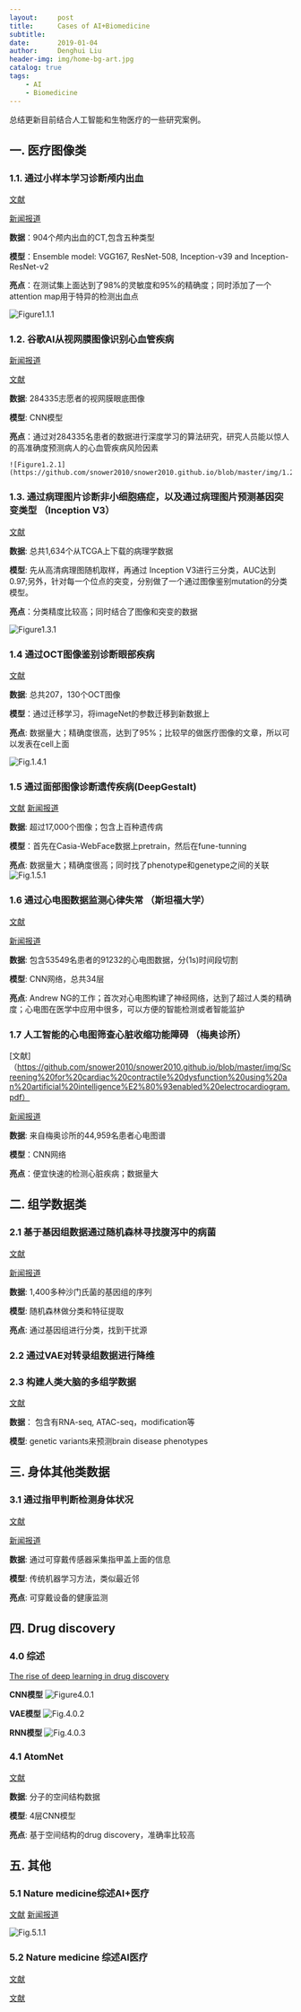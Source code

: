```yaml
---
layout:     post
title:      Cases of AI+Biomedicine
subtitle:   
date:       2019-01-04
author:     Denghui Liu
header-img: img/home-bg-art.jpg
catalog: true
tags:
    - AI
    - Biomedicine
---
```

总结更新目前结合人工智能和生物医疗的一些研究案例。

## 一. 医疗图像类
### 1.1. 通过小样本学习诊断颅内出血
   [文献](https://github.com/snower2010/snower2010.github.io/blob/master/img/An%20explainable%20deep-learning%20algorithm%20for%20the%20detection%20of%20acute%20intracranial%20haemorrhage%20from%20small%20datasets.pdf)

   [新闻报道](https://www.jiqizhixin.com/articles/2018-12-26)

   **数据**：904个颅内出血的CT,包含五种类型
  
   **模型**：Ensemble model: VGG167, ResNet-508, Inception-v39 and Inception-ResNet-v2

   **亮点**：在测试集上面达到了98%的灵敏度和95%的精确度；同时添加了一个attention map用于特异的检测出血点
   
   ![Figure1.1.1](https://github.com/snower2010/snower2010.github.io/blob/master/img/1.1.1.jpg)

### 1.2. 谷歌AI从视网膜图像识别心血管疾病

   [新闻报道](https://cloud.tencent.com/developer/news/113204)
   
   [文献](https://github.com/snower2010/snower2010.github.io/blob/master/img/Prediction%20of%20cardiovascular%20risk%20factors%20from%20retinal%20fundus%20photographs%20via%20deep%20learning.pdf)
   
   **数据**: 284335志愿者的视网膜眼底图像
   
   **模型**: CNN模型
   
   **亮点**：通过对284335名患者的数据进行深度学习的算法研究，研究人员能以惊人的高准确度预测病人的心血管疾病风险因素
   
    ![Figure1.2.1](https://github.com/snower2010/snower2010.github.io/blob/master/img/1.2.1.jpg)
### 1.3. 通过病理图片诊断非小细胞癌症，以及通过病理图片预测基因突变类型 （Inception V3）
   
   [文献](https://github.com/snower2010/snower2010.github.io/blob/master/img/Classification%20and%20mutation%20prediction%20from.pdf)
   
   **数据**: 总共1,634个从TCGA上下载的病理学数据
   
   **模型**: 先从高清病理图随机取样，再通过 Inception V3进行三分类，AUC达到0.97;另外，针对每一个位点的突变，分别做了一个通过图像鉴别mutation的分类模型。
   
   **亮点**：分类精度比较高；同时结合了图像和突变的数据
   
   ![Figure1.3.1](https://github.com/snower2010/snower2010.github.io/blob/master/img/1.3.1.jpg)

### 1.4 通过OCT图像鉴别诊断眼部疾病
  [文献](https://github.com/snower2010/snower2010.github.io/blob/master/img/2018.Cell.pdf)
  
  **数据**: 总共207，130个OCT图像
  
  **模型**：通过迁移学习，将imageNet的参数迁移到新数据上
  
  **亮点**: 数据量大；精确度很高，达到了95%；比较早的做医疗图像的文章，所以可以发表在cell上面
   
  ![Fig.1.4.1](https://github.com/snower2010/snower2010.github.io/blob/master/img/1.4.1.jpg) 
  
### 1.5 通过面部图像诊断遗传疾病(DeepGestalt)
  [文献](https://github.com/snower2010/snower2010.github.io/blob/master/img/Identifying%20facial%20phenotypes%20of%20genetic%20disorders%20using%20deep%20learning.pdf)
  [新闻报道](https://mp.weixin.qq.com/s?__biz=MzA3MzQyNjY1MQ==&mid=2652465617&idx=3&sn=10e81925507c0bc0314b33e968fa9379&chksm=84e2fa65b3957373c900632118eb9ed75023660e8c9ac347c7bd352d9efb7f09eb3cfc0aaec4&scene=0&xtrack=1#rd)
  
  **数据**: 超过17,000个图像；包含上百种遗传病
  
  **模型**：首先在Casia-WebFace数据上pretrain，然后在fune-tunning
  
  **亮点**: 数据量大；精确度很高；同时找了phenotype和genetype之间的关联
   ![Fig.1.5.1](https://github.com/snower2010/snower2010.github.io/blob/master/img/1.5.1.jpg)

### 1.6 通过心电图数据监测心律失常 （斯坦福大学）
  [文献](https://github.com/snower2010/snower2010.github.io/blob/master/img/Cardiologist-level%20arrhythmia%20detection%20and%20classification%20in%20ambulatory%20electrocardiograms%20using%20a%20deep%20neural%20network.pdf)
  
  [新闻报道](https://www.chainnews.com/articles/847671770585.htm)
  
  **数据**: 包含53549名患者的91232的心电图数据，分(1s)时间段切割
  
  **模型**: CNN网络，总共34层
  
  **亮点**: Andrew NG的工作；首次对心电图构建了神经网络，达到了超过人类的精确度；心电图在医学中应用中很多，可以方便的智能检测或者智能监护

### 1.7 人工智能的心电图筛查心脏收缩功能障碍 （梅奥诊所）
  [文献]（https://github.com/snower2010/snower2010.github.io/blob/master/img/Screening%20for%20cardiac%20contractile%20dysfunction%20using%20an%20artificial%20intelligence%E2%80%93enabled%20electrocardiogram.pdf）
  
  [新闻报道](https://mp.weixin.qq.com/s?__biz=MzU1MzMxMzcyMg==&mid=2247488480&idx=1&sn=f370a78537f944c457a88794bd4e6e23&chksm=fbf5e735cc826e23b6949349efb8255dd5c9f4f85eb519958e1225cad1f41c111947a3348bc1&mpshare=1&scene=1&srcid=0109LUrnK69V1BT1q2DptPpd#rd)
  
  **数据**: 来自梅奥诊所的44,959名患者心电图谱
  
  **模型**：CNN网络
  
  **亮点**：便宜快速的检测心脏疾病；数据量大
  
## 二. 组学数据类

### 2.1 基于基因组数据通过随机森林寻找腹泻中的病菌
  [文献](https://github.com/snower2010/snower2010.github.io/blob/master/img/Zoonotic%20Source%20Attribution%20of.pdf)
  
  [新闻报道](https://www.jiqizhixin.com/articles/2018-12-19-11)
  
  **数据**: 1,400多种沙门氏菌的基因组的序列
  
  **模型**: 随机森林做分类和特征提取
  
  **亮点**: 通过基因组进行分类，找到干扰源
### 2.2 通过VAE对转录组数据进行降维

### 2.3 构建人类大脑的多组学数据
   [文献](https://github.com/snower2010/snower2010.github.io/blob/master/img/Comprehensive%20functional%20genomic%20resource%20and%20integrative%20model%20for%20the%20human%20brain.pdf)
   
   **数据**： 包含有RNA-seq, ATAC-seq，modification等
   
   **模型**: genetic variants来预测brain disease phenotypes
   
## 三. 身体其他类数据
### 3.1 通过指甲判断检测身体状况
  [文献](https://github.com/snower2010/snower2010.github.io/blob/master/img/Wearable%20Nail%20Deformation%20Sensing%20for%20Behavioral%20and%20Biomechanical%20Monitoring%20and%20Human-Computer%20Interaction.pdf)
  
  [新闻报道](https://www.jiqizhixin.com/articles/2018-12-28-20)
  
  **数据**: 通过可穿戴传感器采集指甲盖上面的信息
  
  **模型**: 传统机器学习方法，类似最近邻
  
  **亮点**: 可穿戴设备的健康监测
  
## 四. Drug discovery
### 4.0 综述
  [The rise of deep learning in drug discovery](https://github.com/snower2010/snower2010.github.io/blob/master/img/The%20rise%20of%20deep%20learning%20in%20drug%20discovery.pdf)
  
  **CNN模型**
  ![Figure4.0.1](https://github.com/snower2010/snower2010.github.io/blob/master/img/4.0.1.jpg)
  
  **VAE模型**
  ![Fig.4.0.2](https://github.com/snower2010/snower2010.github.io/blob/master/img/4.0.2.jpg)
  
  **RNN模型**
  ![Fig.4.0.3](https://github.com/snower2010/snower2010.github.io/blob/master/img/4.0.3.jpg)
  
### 4.1 AtomNet
  [文献](https://github.com/snower2010/snower2010.github.io/blob/master/img/AtomNet.pdf)
  
  **数据**: 分子的空间结构数据
  
  **模型**: 4层CNN模型
  
  **亮点**: 基于空间结构的drug discovery，准确率比较高

## 五. 其他
### 5.1 Nature medicine综述AI+医疗
  [文献](https://github.com/snower2010/snower2010.github.io/blob/master/img/The%20practical%20implementation%20of%20artificial%20intelligence%20technologies%20in%20medicine.pdf)
  [新闻报道](https://mp.weixin.qq.com/s?__biz=MzI5MDQzNjY2OA==&mid=2247490973&idx=1&sn=85e616485be03f3addbd864a24970087&chksm=ec1ebecedb6937d814fb748d283985f035a59133f23fd934c0d2465d4baf2cdcfbb53f9e8e58&scene=0&xtrack=1#rd)
  
  ![Fig.5.1.1](https://github.com/snower2010/snower2010.github.io/blob/master/img/5.1.1.jpg)
### 5.2 Nature medicine 综述AI医疗
  [文献](https://github.com/snower2010/snower2010.github.io/blob/master/img/A%20guide%20to%20deep%20learning%20in%20healthcare.pdf)
  
  [文献](https://github.com/snower2010/snower2010.github.io/blob/master/img/High-performance%20medicine%20the%20convergence%20of%20human%20and%20artificial%20intelligence.pdf)
  
  

